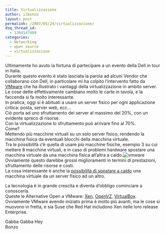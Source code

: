 ```yaml
---
title: Virtualizzazione
author: ilbonzo
layout: post
permalink: /2007/05/24/virtualizzazione/
dsq_thread_id:
  - 1364147409
categories:
  - Networking
  - open source
  - virtualizzazione
---
```

Ultimamente ho avuto la fortuna di partecipare a un evento della Dell in tour in Italia.  
Durante questo evento è stato lasciata la parola ad alcuni Vendor che collaborano con Dell, in particolare mi ha colpito l&#8217;intervento fatto da [VMware][1] che ha illustrato i vantaggi della virtualizzazione in ambito server.  
Le cose dette effettivamente cambiano molto le carte in tavola, e la faccenda si fa molto interessante.  
In pratica, oggi si è abituati a usare un server fisico per ogni applicazione critica: posta, server web, ecc&#8230;  
Ciò porta ad uno sfruttamento dei server al massimo del 20%, con un evidente spreco di risorse.  
Con la virtualizzazione lo sfruttamento può arrivare fino al 70%.  
Come?  
Mettendo più macchine virtuali su un solo server fisico, rendendo la macchina fisica da eventuali blocchi della macchina virtuale.  
Tra le possibilità c&#8217;è quella di usare più macchine fisiche, esempio 3 su cui mettere 8 macchine virtuali, e in caso di problemi hardware spostare una macchina virtuale da una macchina fisica all&#8217;altra a caldo.![vmware][2]  
Ovviamente questo darebbe grossi miglioramenti in termini di prestazioni, sfruttamento delle risorse e costi.  
La cosa interessante è anche la [possibilità di spostare a caldo][3] una macchina virtuale da un server fisico ad un altro.

La tecnologia è in grande crescita e diventa d&#8217;obbligo cominciare a conoscerla.  
Queste le Alternative Open a VMware: [Xen][4], [OpenVZ][5], [VirtualBox][6].  
Ovviamente VMware avendo iniziato prima è molto più avanti, ma le cose si muovono in fretta, e sia Suse che Red Hat includono Xen nelle loro release Enterprise.

Gabba Gabba Hey  
Bonzo

<div class='kindleWidget kindleLight' >
  
</div>



 [1]: http://www.vmware.com/
 [2]: http://magni.me/wp-content/uploads/2007/05/products_vmfs_diagram.jpg
 [3]: http://www.clever-consulting.it/05solutions/060706-VM-vmware_vmotion_drs_ha.html
 [4]: http://it.wikipedia.org/wiki/Xen
 [5]: http://openvz.org/
 [6]: http://www.virtualbox.org/